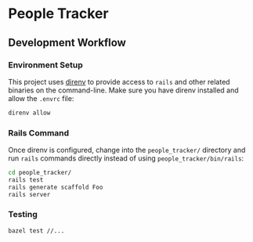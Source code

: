 # People Tracker

## Development Workflow

### Environment Setup

This project uses [direnv](https://direnv.net/) to provide access to `rails`
and other related binaries on the command-line. Make sure you have direnv
installed and allow the `.envrc` file:

```bash
direnv allow
```

### Rails Command

Once direnv is configured, change into the `people_tracker/` directory and run
`rails` commands directly instead of using `people_tracker/bin/rails`:

```bash
cd people_tracker/
rails test
rails generate scaffold Foo
rails server
```

### Testing

```bash
bazel test //...
```
